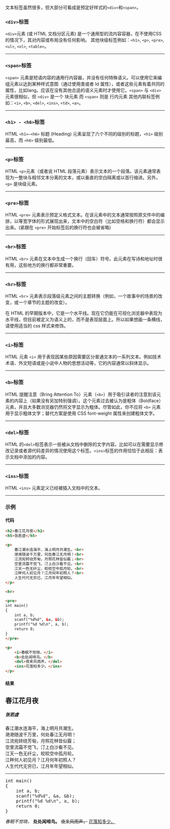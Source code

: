 文本标签虽然很多，但大部分可看成是预定好样式的`<div>`和`<span>`。

### `<div>`标签
`<div>`元素 (或 HTML 文档分区元素) 是一个通用型的流内容容器，在不使用CSS的情况下，其对内容或布局没有任何影响。
其他块级标签例如：`<h1>`, `<p>`, `<pre>`, `<ul>`, `<ol>`, `<table>`。

---

### `<span>`标签
`<span>` 元素是短语内容的通用行内容器，并没有任何特殊语义。可以使用它来编组元素以达到某种样式意图（通过使用类或者 Id 属性），或者这些元素有着共同的属性，比如lang。应该在没有其他合适的语义元素时才使用它。`<span>` 与 `<div>` 元素很相似，但 `<div>` 是一个 块元素 而 `<span>` 则是 行内元素
其他内联标签例如：`<i>`, `<b>`, `<del>`, `<ins>`, `<td>`, `<a>`。

---

### `<h1> - <h6>`标签
HTML `<h1>–<h6>` 标题 (Heading) 元素呈现了六个不同的级别的标题，`<h1>` 级别最高，而 `<h6>` 级别最低。

---

### `<p>`标签
HTML `<p>`元素（或者说 HTML 段落元素）表示文本的一个段落。该元素通常表现为一整块与相邻文本分离的文本，或以垂直的空白隔离或以首行缩进。另外，`<p>` 是块级元素。

---

### `<pre>`标签
HTML `<pre>` 元素表示预定义格式文本。在该元素中的文本通常按照原文件中的编排，以等宽字体的形式展现出来，文本中的空白符（比如空格和换行符）都会显示出来。(紧跟在 `<pre>` 开始标签后的换行符也会被省略)

---

### `<br>`标签
HTML `<br>` 元素在文本中生成一个换行（回车）符号。此元素在写诗和地址时很有用，这些地方的换行都非常重要。

---

### `<hr>`标签
HTML `<hr>` 元素表示段落级元素之间的主题转换（例如，一个故事中的场景的改变，或一个章节的主题的改变）。

在 HTML 的早期版本中，它是一个水平线。现在它仍能在可视化浏览器中表现为水平线，但目前被定义为语义上的，而不是表现层面上。所以如果想画一条横线，请使用适当的 css 样式来修饰。

---

### `<i>`标签
HTML 元素 `<i>` 用于表现因某些原因需要区分普通文本的一系列文本。例如技术术语、外文短语或是小说中人物的思想活动等，它的内容通常以斜体显示。

---

### `<b>`标签
HTML 提醒注意（Bring Attention To）元素（`<b>`）用于吸引读者的注意到该元素的内容上（如果没有另加特别强调）。这个元素过去被认为是粗体（Boldface）元素，并且大多数浏览器仍然将文字显示为粗体。尽管如此，你不应将 `<b>` 元素用于显示粗体文字；替代方案是使用 CSS font-weight 属性来创建粗体文字。

---

### `<del>`标签
HTML 的`<del>`标签表示一些被从文档中删除的文字内容。比如可以在需要显示修改记录或者源代码差异的情况使用这个标签。`<ins>`标签的作用恰恰于此相反：表示文档中添加的内容。

---

### `<ins>`标签
HTML `<ins>` 元素定义已经被插入文档中的文本。

---

### 示例
#### 代码
```html
<h2>春江花月夜</h2>
<h5>张若虚</h5>

<p>
    春江潮水连海平，海上明月共潮生。<br>
    滟滟随波千万里，何处春江无月明！<br>
    江流宛转绕芳甸，月照花林皆似霰；<br>
    空里流霜不觉飞，汀上白沙看不见。<br>
    江天一色无纤尘，皎皎空中孤月轮。<br>
    江畔何人初见月？江月何年初照人？<br>
    人生代代无穷已，江月年年望相似。
</p>

<hr>

<pre>
int main()
{
    int a, b;
    scanf("%d%d", &a, &b);
    printf("%d %d\n", a, b);
    return 0;
}
</pre>

<p>
    <i>春眠不觉晓，</i>
    <b>处处闻啼鸟。</b>
    <del>夜来风雨声，</del>
    <ins>花落知多少。</ins>
</p>
```

#### 结果
<h2>春江花月夜</h2>
<h5>张若虚</h5>

<p>
    春江潮水连海平，海上明月共潮生。<br>
    滟滟随波千万里，何处春江无月明！<br>
    江流宛转绕芳甸，月照花林皆似霰；<br>
    空里流霜不觉飞，汀上白沙看不见。<br>
    江天一色无纤尘，皎皎空中孤月轮。<br>
    江畔何人初见月？江月何年初照人？<br>
    人生代代无穷已，江月年年望相似。
</p>

<hr>

<pre>
int main()
{
    int a, b;
    scanf("%d%d", &a, &b);
    printf("%d %d\n", a, b);
    return 0;
}
</pre>

<p>
    <i>春眠不觉晓，</i>
    <b>处处闻啼鸟。</b>
    <del>夜来风雨声，</del>
    <ins>花落知多少。</ins>
</p>